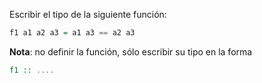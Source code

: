 Escribir el tipo de la siguiente función:

```Haskell
f1 a1 a2 a3 = a1 a3 == a2 a3
```

**Nota**: no definir la función, sólo escribir su tipo en la forma

```Haskell
f1 :: ....
```